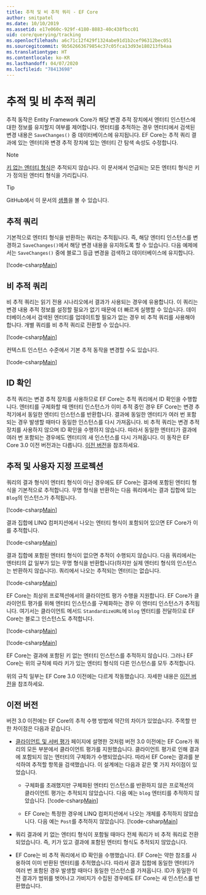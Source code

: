```yaml
---
title: 추적 및 비 추적 쿼리 - EF Core
author: smitpatel
ms.date: 10/10/2019
ms.assetid: e17e060c-929f-4180-8883-40c438fbcc01
uid: core/querying/tracking
ms.openlocfilehash: a6c71c12f429f1324abe91d1b2cef96312bec051
ms.sourcegitcommit: 9b562663679854c37c05fca13d93e180213fb4aa
ms.translationtype: HT
ms.contentlocale: ko-KR
ms.lasthandoff: 04/07/2020
ms.locfileid: "78413698"
---
```

# <a name="tracking-vs-no-tracking-queries"></a>추적 및 비 추적 쿼리

추적 동작은 Entity Framework Core가 해당 변경 추적 장치에서 엔터티 인스턴스에 대한 정보를 유지할지 여부를 제어합니다. 엔터티를 추적하는 경우 엔터티에서 검색된 변경 내용은 `SaveChanges()` 중 데이터베이스에 유지됩니다. EF Core는 추적 쿼리 결과에 있는 엔터티와 변경 추적 장치에 있는 엔터티 간 탐색 속성도 수정합니다.

> [!NOTE]
> [키 없는 엔터티 형식](xref:core/modeling/keyless-entity-types)은 추적되지 않습니다. 이 문서에서 언급되는 모든 엔터티 형식은 키가 정의된 엔터티 형식을 가리킵니다.

> [!TIP]  
> GitHub에서 이 문서의 [샘플](https://github.com/dotnet/EntityFramework.Docs/tree/master/samples/core/Querying)을 볼 수 있습니다.

## <a name="tracking-queries"></a>추적 쿼리

기본적으로 엔터티 형식을 반환하는 쿼리는 추적됩니다. 즉, 해당 엔터티 인스턴스를 변경하고 `SaveChanges()`에서 해당 변경 내용을 유지하도록 할 수 있습니다. 다음 예제에서는 `SaveChanges()` 중에 블로그 등급 변경을 검색하고 데이터베이스에 유지합니다.

[!code-csharp[Main](../../../samples/core/Querying/Tracking/Sample.cs#Tracking)]

## <a name="no-tracking-queries"></a>비 추적 쿼리

비 추적 쿼리는 읽기 전용 시나리오에서 결과가 사용되는 경우에 유용합니다. 이 쿼리는 변경 내용 추적 정보를 설정할 필요가 없기 때문에 더 빠르게 실행할 수 있습니다. 데이터베이스에서 검색된 엔터티를 업데이트할 필요가 없는 경우 비 추적 쿼리를 사용해야 합니다. 개별 쿼리를 비 추적 쿼리로 전환할 수 있습니다.

[!code-csharp[Main](../../../samples/core/Querying/Tracking/Sample.cs#NoTracking)]

컨텍스트 인스턴스 수준에서 기본 추적 동작을 변경할 수도 있습니다.

[!code-csharp[Main](../../../samples/core/Querying/Tracking/Sample.cs#ContextDefaultTrackingBehavior)]

## <a name="identity-resolution"></a>ID 확인

추적 쿼리는 변경 추적 장치를 사용하므로 EF Core는 추적 쿼리에서 ID 확인을 수행합니다. 엔터티를 구체화할 때 엔터티 인스턴스가 이미 추적 중인 경우 EF Core는 변경 추적기에서 동일한 엔터티 인스턴스를 반환합니다. 결과에 동일한 엔터티가 여러 번 포함되는 경우 발생할 때마다 동일한 인스턴스를 다시 가져옵니다. 비 추적 쿼리는 변경 추적 장치를 사용하지 않으며 ID 확인을 수행하지 않습니다. 따라서 동일한 엔터티가 결과에 여러 번 포함되는 경우에도 엔터티의 새 인스턴스를 다시 가져옵니다. 이 동작은 EF Core 3.0 이전 버전과는 다릅니다. [이전 버전](#previous-versions)을 참조하세요.

## <a name="tracking-and-custom-projections"></a>추적 및 사용자 지정 프로젝션

쿼리의 결과 형식이 엔터티 형식이 아닌 경우에도 EF Core는 결과에 포함된 엔터티 형식을 기본적으로 추적합니다. 무명 형식을 반환하는 다음 쿼리에서는 결과 집합에 있는 `Blog`의 인스턴스가 추적됩니다.

[!code-csharp[Main](../../../samples/core/Querying/Tracking/Sample.cs#CustomProjection1)]

결과 집합에 LINQ 컴퍼지션에서 나오는 엔터티 형식이 포함되어 있으면 EF Core가 이를 추적합니다.

[!code-csharp[Main](../../../samples/core/Querying/Tracking/Sample.cs#CustomProjection2)]

결과 집합에 포함된 엔터티 형식이 없으면 추적이 수행되지 않습니다. 다음 쿼리에서는 엔터티의 값 일부가 있는 무명 형식을 반환합니다(하지만 실제 엔터티 형식의 인스턴스는 반환하지 않습니다). 쿼리에서 나오는 추적되는 엔터티는 없습니다.

[!code-csharp[Main](../../../samples/core/Querying/Tracking/Sample.cs#CustomProjection3)]

 EF Core는 최상위 프로젝션에서의 클라이언트 평가 수행을 지원합니다. EF Core가 클라이언트 평가를 위해 엔터티 인스턴스를 구체화하는 경우 이 엔터티 인스턴스가 추적됩니다. 여기서는 클라이언트 메서드 `StandardizeURL`에 `blog` 엔터티를 전달하므로 EF Core는 블로그 인스턴스도 추적합니다.

[!code-csharp[Main](../../../samples/core/Querying/Tracking/Sample.cs#ClientProjection)]

[!code-csharp[Main](../../../samples/core/Querying/Tracking/Sample.cs#ClientMethod)]

EF Core는 결과에 포함된 키 없는 엔터티 인스턴스를 추적하지 않습니다. 그러나 EF Core는 위의 규칙에 따라 키가 있는 엔터티 형식의 다른 인스턴스를 모두 추적합니다.

위의 규칙 일부는 EF Core 3.0 이전에는 다르게 작동했습니다. 자세한 내용은 [이전 버전](#previous-versions)을 참조하세요.

## <a name="previous-versions"></a>이전 버전

버전 3.0 이전에는 EF Core의 추적 수행 방법에 약간의 차이가 있었습니다. 주목할 만한 차이점은 다음과 같습니다.

- [클라이언트 및 서버 평가](xref:core/querying/client-eval) 페이지에 설명한 것처럼 버전 3.0 이전에는 EF Core가 쿼리의 모든 부분에서 클라이언트 평가를 지원했습니다. 클라이언트 평가로 인해 결과에 포함되지 않는 엔터티의 구체화가 수행되었습니다. 따라서 EF Core는 결과를 분석하여 추적할 항목을 검색했습니다. 이 설계에는 다음과 같은 몇 가지 차이점이 있었습니다.
  - 구체화를 초래했지만 구체화된 엔터티 인스턴스를 반환하지 않은 프로젝션의 클라이언트 평가는 추적되지 않았습니다. 다음 예는 `blog` 엔터티를 추적하지 않았습니다.
    [!code-csharp[Main](../../../samples/core/Querying/Tracking/Sample.cs#ClientProjection)]

  - EF Core는 특정한 경우에 LINQ 컴퍼지션에서 나오는 개체를 추적하지 않았습니다. 다음 예는 `Post`를 추적하지 않았습니다.
    [!code-csharp[Main](../../../samples/core/Querying/Tracking/Sample.cs#CustomProjection2)]

- 쿼리 결과에 키 없는 엔터티 형식이 포함될 때마다 전체 쿼리가 비 추적 쿼리로 전환되었습니다. 즉, 키가 있고 결과에 포함된 엔터티 형식도 추적되지 않았습니다.
- EF Core는 비 추적 쿼리에서 ID 확인을 수행했습니다. EF Core는 약한 참조를 사용하여 이미 반환된 엔터티를 추적했습니다. 따라서 결과 집합에 동일한 엔터티가 여러 번 포함된 경우 발생할 때마다 동일한 인스턴스를 가져옵니다. ID가 동일한 이전 결과가 범위를 벗어나고 가비지가 수집된 경우에도 EF Core는 새 인스턴스를 반환했습니다.
